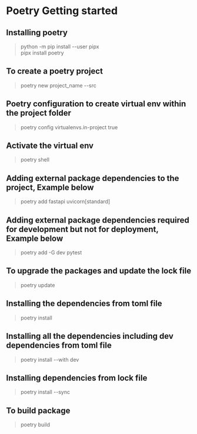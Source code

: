 # Poetry Getting started
## Installing poetry
> python -m pip install --user pipx </br>
> pipx install poetry

## To create a poetry project
> poetry new project_name --src

## Poetry configuration to create virtual env within the project folder
> poetry config virtualenvs.in-project true

## Activate the virtual env
> poetry shell

## Adding external package dependencies to the project, Example below
> poetry add fastapi uvicorn[standard] </br>

## Adding external package dependencies required for development but not for deployment, Example below
> poetry add -G dev pytest

## To upgrade the packages and update the lock file
> poetry update

## Installing the dependencies from toml file
> poetry install

## Installing all the dependencies including dev dependencies from toml file
> poetry install --with dev

## Installing dependencies from lock file
> poetry install --sync

## To build package
> poetry build